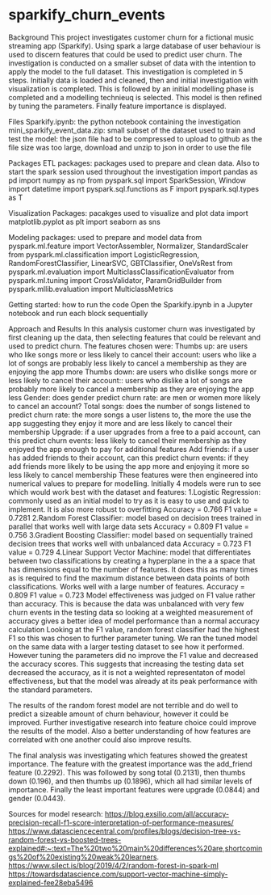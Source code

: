 # sparkify_churn_events
Background
This project investigates customer churn for a fictional music streaming app (Sparkify). Using spark a large database of user behaviour is used to discern features that could be used to predict user churn. The investigation is conducted on a smaller subset of data with the intention to apply the model to the full dataset. This investigation is completed in 5 steps. Initially data is loaded and cleaned, then and initial investigation with visualization is completed. This is followed by an initial modelling phase is completed and a modelling technieuq is selected. This model is then refined by tuning the parameters. Finally feature importance is displayed.

Files
Sparkify.ipynb: the python notebook containing the investigation
mini_sparkify_event_data.zip: small subset of the dataset used to train and test the model: the json file had to be compressed to upload to github as the file size was too large, download and unzip to json in order to use the file

Packages
ETL packages: packages used to prepare and clean data. Also to start the spark session used throughout the investigation
import pandas as pd
import numpy as np
from pyspark.sql import SparkSession, Window
import datetime
import pyspark.sql.functions as F
import pyspark.sql.types as T

Visualization Packages: pacakges used to visualize and plot data
import matplotlib.pyplot as plt
import seaborn as sns

Modeling packages: used to prepare and model data 
from pyspark.ml.feature import VectorAssembler, Normalizer, StandardScaler
from pyspark.ml.classification import LogisticRegression, RandomForestClassifier, LinearSVC, GBTClassifier, OneVsRest
from pyspark.ml.evaluation import MulticlassClassificationEvaluator
from pyspark.ml.tuning import CrossValidator, ParamGridBuilder
from pyspark.mllib.evaluation import MulticlassMetrics

Getting started: how to run the code
Open the Sparkify.ipynb in a Jupyter notebook and run each block sequentially

Approach and Results
In this analysis customer churn was investigated by first cleaning up the data, then selecting features that could be relevant and used to predict churn. The features chosen were:
    Thumbs up: are users who like songs more or less likely to cancel their account: users who like a lot of songs are probably less likely to cancel a membership as they are       enjoying the app more
    Thumbs down: are users who dislike songs more or less likely to cancel their account:: users who dislike a lot of songs are probably more likely to cancel a membership as       they are enjoying the app less
    Gender: does gender predict churn rate: are men or women more likely to cancel an account?
    Total songs: does the number of songs listened to predict churn rate: the more songs a user listens to, the more the use the app suggesting they enjoy it more and are less       likely to cancel their membership
    Upgrade: if a user upgrades from a free to a paid account, can this predict churn events: less likely to cancel their membership as they enjoyed the app enough to pay for       additional features
    Add friends: if a user has added friends to their account, can this predict churn events: if they add friends more likely to be using the app more and enjoying it more so       less likely to cancel membership
These features were then engineered into numerical values to prepare for modelling.
Initially 4 models were run to see which would work best with the dataset and features:
  1.Logistic Regression: commonly used as an initial model to try as it is easy to use and quick to implement. It is also more robust to overfitting
    Accuracy = 0.766
    F1 value = 0.7281
  2.Random Forest Classifier: model based on decision trees trained in parallel that works well with large data sets
    Accuracy = 0.809
    F1 value = 0.756
  3.Gradient Boosting Classifier: model based on sequentially trained decision trees that works well with unbalanced data
    Accuracy = 0.723
    F1 value = 0.729
  4.Linear Support Vector Machine: model that differentiates between two classifications by creating a hyperplane in the a a space that has dimensions equal to the number of         features. It does this as many times as is required to find the maximum distance between data points of both classifications. Works well with a large number of features.
      Accuracy = 0.809
      F1 value = 0.723
Model effectiveness was judged on F1 value rather than accuracy. This is because the data was unbalanced with very few churn events in the testing data so looking at a weighted measurement of accuracy gives a better idea of model performance than a normal accuracy calculation
Looking at the F1 value, random forest classifier had the highest F1 so this was chosen to further parameter tuning. We ran the tuned model on the same data with a larger testing dataset to see how it performed. However tuning the parameters did no improve the F1 value and decreased the accuracy scores. This suggests that increasing the testing data set decreased the accuracy, as it is not a weighted representaton of model effectiveness, but that the model was already at its peak performance with the standard parameters. 

The results of the random forest model are not terrible and do well to predict a sizeable amount of churn behaviour, however it could be improved. Further investigative research into feature choice could improve the results of the model. Also a better understanding of how features are correlated with one another could also improve results.

The final analysis was investigating which features showed the greatest importance. The feature with the greatest importance was the add_friend feature (0.2292). This was followed by song total (0.2131), then thumbs down (0.196), and then thumbs up (0.1896), which all had similar levels of importance. Finally the least important features were upgrade (0.0844) and gender (0.0443).

Sources for model research:
https://blog.exsilio.com/all/accuracy-precision-recall-f1-score-interpretation-of-performance-measures/
https://www.datasciencecentral.com/profiles/blogs/decision-tree-vs-random-forest-vs-boosted-trees-explained#:~:text=The%20two%20main%20differences%20are,shortcomings%20of%20existing%20weak%20learners.
https://www.silect.is/blog/2019/4/2/random-forest-in-spark-ml
https://towardsdatascience.com/support-vector-machine-simply-explained-fee28eba5496
